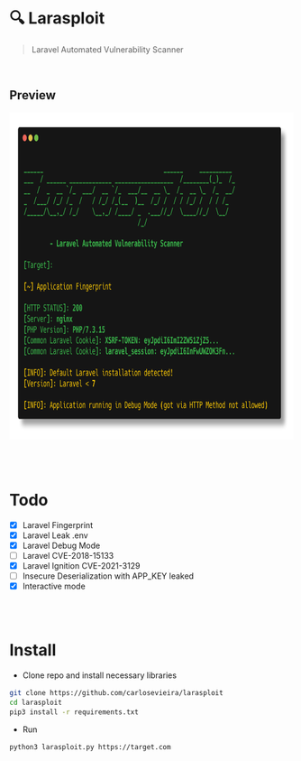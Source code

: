 # 🔍 Larasploit
> Laravel Automated Vulnerability Scanner

<br>

## Preview
<img src="design/preview.png" width=850 height=580>

<br><br>

# Todo
 - [x] Laravel Fingerprint
 - [x] Laravel Leak .env
 - [x] Laravel Debug Mode
 - [ ] Laravel CVE-2018-15133
 - [x] Laravel Ignition CVE-2021-3129
 - [ ] Insecure Deserialization with APP_KEY leaked
 - [x] Interactive mode

<br><br>

# Install

- Clone repo and install necessary libraries
```sh
git clone https://github.com/carlosevieira/larasploit
cd larasploit 
pip3 install -r requirements.txt
```

- Run
```sh
python3 larasploit.py https://target.com
```